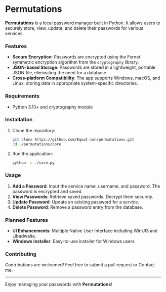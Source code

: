 # Permutations

**Permutations** is a local password manager built in Python. It allows users to securely store, view, update, and delete their passwords for various services. 


### Features

- **Secure Encryption**: Passwords are encrypted using the Fernet symmetric encryption algorithm from the `cryptography` library.
- **JSON-based Storage**: Passwords are stored in a lightweight, portable JSON file, eliminating the need for a database.
- **Cross-platform Compatibility**: The app supports Windows, macOS, and Linux, storing data in appropriate system-specific directories.


### Requirements

- Python 3.10+ and cryptography module

### Installation

1. Clone the repository:

   ```bash
   git clone https://github.com/Equat-ion/permutations.git
   cd ./permutations/core
   ```

2. Run the application:

   ```bash
   python -u ./core.py
   ```

### Usage

1. **Add a Password**: Input the service name, username, and password. The password is encrypted and saved.
2. **View Passwords**: Retrieve saved passwords. Decrypt them securely.
3. **Update Password**: Update an existing password for a service.
4. **Delete Password**: Remove a password entry from the database.

### Planned Features

- **UI Enhancements**: Multiple Native User Interface including WinUI3 and Libadwaita.
- **Windows Installer**: Easy-to-use installer for Windows users.

### Contributing

Contributions are welcomed! Feel free to submit a pull request or Contact me.


---

Enjoy managing your passwords with **Permutations**!

